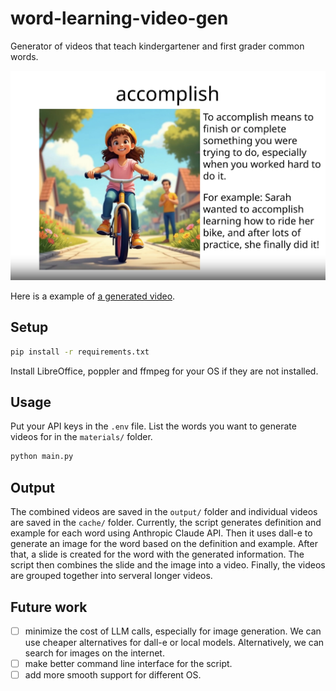 # word-learning-video-gen
Generator of videos that teach kindergartener and first grader common words.

![Example of a generated slide of the word "accomplish"](accomplish_example.png)

Here is a example of <a target="_blank" href="https://youtu.be/V_1OoPgL3hA?si=kyboJTq-s-bZ5OkS">a generated video</a>.

## Setup

```bash
pip install -r requirements.txt
```

Install LibreOffice, poppler and ffmpeg for your OS if they are not installed.

## Usage

Put your API keys in the `.env` file. List the words you want to generate videos for in the `materials/` folder.

```bash
python main.py
```

## Output

The combined videos are saved in the `output/` folder and individual videos are saved in the `cache/` folder.
Currently, the script generates definition and example for each word using Anthropic Claude API.
Then it uses dall-e to generate an image for the word based on the definition and example.
After that, a slide is created for the word with the generated information.
The script then combines the slide and the image into a video.
Finally, the videos are grouped together into serveral longer videos.


## Future work

- [ ] minimize the cost of LLM calls, especially for image generation. We can use cheaper alternatives for dall-e or local models. Alternatively, we can search for images on the internet.
- [ ] make better command line interface for the script.
- [ ] add more smooth support for different OS.